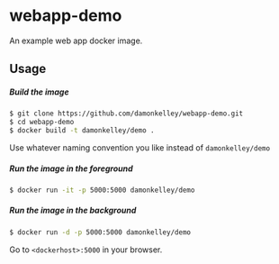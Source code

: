 # webapp-demo
An example web app docker image.

## Usage

##### Build the image
```sh
$ git clone https://github.com/damonkelley/webapp-demo.git
$ cd webapp-demo
$ docker build -t damonkelley/demo .
```
Use whatever naming convention you like instead of `damonkelley/demo`

##### Run the image in the foreground
```sh
$ docker run -it -p 5000:5000 damonkelley/demo
```

##### Run the image in the background
```sh
$ docker run -d -p 5000:5000 damonkelley/demo
```
 Go to `<dockerhost>:5000` in your browser.

